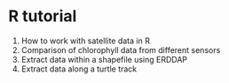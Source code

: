 # R tutorial



1. How to work with satellite data in R 
2. Comparison of chlorophyll data from different sensors
3. Extract data within a shapefile using ERDDAP
4. Extract data along a turtle track 



